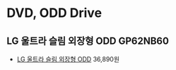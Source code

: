 # DVD, ODD Drive

## LG 울트라 슬림 외장형 ODD GP62NB60
* [LG 울트라 슬림 외장형 ODD](https://coupa.ng/bm0Ecm) 36,890원